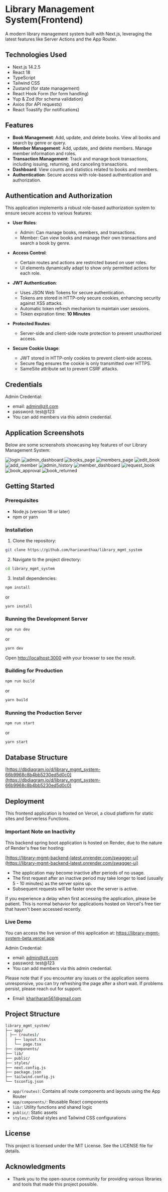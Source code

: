 # Library Management System(Frontend)

A modern library management system built with Next.js, leveraging the latest features like Server Actions and the App Router.

## Technologies Used

- Next.js 14.2.5
- React 18
- TypeScript
- Tailwind CSS
- Zustand (for state management)
- React Hook Form (for form handling)
- Yup & Zod (for schema validation)
- Axios (for API requests)
- React Toastify (for notifications)

## Features

- **Book Management**: Add, update, and delete books. View all books and search by genre or query.
- **Member Management**: Add, update, and delete members. Manage member information and roles.
- **Transaction Management**: Track and manage book transactions, including issuing, returning, and canceling transactions.
- **Dashboard**: View counts and statistics related to books and members.
- **Authentication**: Secure access with role-based authentication and authorization.

## Authentication and Authorization

This application implements a robust role-based authorization system to ensure secure access to various features:

- **User Roles**:

  - Admin: Can manage books, members, and transactions.
  - Member: Can view books and manage their own transactions and search a book by genre.

- **Access Control**:

  - Certain routes and actions are restricted based on user roles.
  - UI elements dynamically adapt to show only permitted actions for each role.

- **JWT Authentication**:

  - Uses JSON Web Tokens for secure authentication.
  - Tokens are stored in HTTP-only secure cookies, enhancing security against XSS attacks.
  - Automatic token refresh mechanism to maintain user sessions.
  - Token expiration time: **10 Minutes**

- **Protected Routes**:

  - Server-side and client-side route protection to prevent unauthorized access.

- **Secure Cookie Usage**:
  - JWT stored in HTTP-only cookies to prevent client-side access.
  - Secure flag ensures the cookie is only transmitted over HTTPS.
  - SameSite attribute set to prevent CSRF attacks.

## Credentials

Admin Credential:

- email: admin@zit.com
- password: test@123
- You can add members via this admin credential.

## Application Screenshots

Below are some screenshots showcasing key features of our Library Management System:

![login](https://github.com/hariananthaa/library_mgmt_system/blob/main/screenshots/1_login.jpg?raw=true)
![admin_dashboard](https://github.com/hariananthaa/library_mgmt_system/blob/main/screenshots/2_admin_dashboard.jpg?raw=true)
![books_page](https://github.com/hariananthaa/library_mgmt_system/blob/main/screenshots/3_books_page.jpg?raw=true)
![members_page](https://github.com/hariananthaa/library_mgmt_system/blob/main/screenshots/4_members_page.jpg?raw=true)
![edit_book](https://github.com/hariananthaa/library_mgmt_system/blob/main/screenshots/5_admin_edit_book.jpg?raw=true)
![add_member](https://github.com/hariananthaa/library_mgmt_system/blob/main/screenshots/7_add_member.jpg?raw=true)
![admin_history](https://github.com/hariananthaa/library_mgmt_system/blob/main/screenshots/8_admin%20History.jpg?raw=true)
![member_dashboard](https://github.com/hariananthaa/library_mgmt_system/blob/main/screenshots/6_member_dashboard.jpg?raw=true)
![request_book](https://github.com/hariananthaa/library_mgmt_system/blob/main/screenshots/9_request_book.jpg?raw=true)
![book_approval](https://github.com/hariananthaa/library_mgmt_system/blob/main/screenshots/10_book_approval.jpg?raw=true)
![book_returned](https://github.com/hariananthaa/library_mgmt_system/blob/main/screenshots/11_return_book.jpg?raw=true)

## Getting Started

### Prerequisites

- Node.js (version 18 or later)
- npm or yarn

### Installation

1. Clone the repository:

```bash
git clone https://github.com/hariananthaa/library_mgmt_system
```

2. Navigate to the project directory:

```bash
cd library_mgmt_system
```

3. Install dependencies:

```bash
npm install
```

or

```bash
yarn install
```

### Running the Development Server

```bash
npm run dev
```

or

```bash
yarn dev
```

Open [http://localhost:3000](http://localhost:3000) with your browser to see the result.

### Building for Production

```bash
npm run build
```

or

```bash
yarn build
```

### Running the Production Server

```bash
npm run start
```

or

```bash
yarn start
```

## Database Structure

[https://dbdiagram.io/d/library_mgmt_system-66b9968c8b4bb5230ed5d0c0](https://dbdiagram.io/d/library_mgmt_system-66b9968c8b4bb5230ed5d0c0)

## Deployment

This frontend application is hosted on Vercel, a cloud platform for static sites and Serverless Functions.

### Important Note on Inactivity

This backend spring boot application is hosted on Render, due to the nature of Render's free tier hosting:

[https://library-mgmt-backend-latest.onrender.com/swagger-ui](https://library-mgmt-backend-latest.onrender.com/swagger-ui)

- The application may become inactive after periods of no usage.
- The first request after an inactive period may take longer to load (usually 5 - 10 minutes) as the server spins up.
- Subsequent requests will be faster once the server is active.

If you experience a delay when first accessing the application, please be patient. This is normal behavior for applications hosted on Vercel's free tier that haven't been accessed recently.

### Live Demo

You can access the live version of this application at: https://library-mgmt-system-beta.vercel.app

Admin Credential:

- email: admin@zit.com
- password: test@123
- You can add members via this admin credential.

Please note that if you encounter any issues or the application seems unresponsive, you can try refreshing the page after a short wait. If problems persist, please reach out for support.

- Email: khariharan561@gmail.com

## Project Structure

```bash
library_mgmt_system/
├── app/
│ ├── (routes)/
│   ├── layout.tsx
│   └── page.tsx
├── components/
├── lib/
├── public/
├── styles/
├── next.config.js
├── package.json
├── tailwind.config.js
└── tsconfig.json
```

- `app/(routes)`: Contains all route components and layouts using the App Router
- `app/components/`: Reusable React components
- `lib/`: Utility functions and shared logic
- `public/`: Static assets
- `styles/`: Global styles and Tailwind CSS configurations

## License

This project is licensed under the MIT License. See the LICENSE file for details.

## Acknowledgments

- Thank you to the open-source community for providing various libraries and tools that made this project possible.
